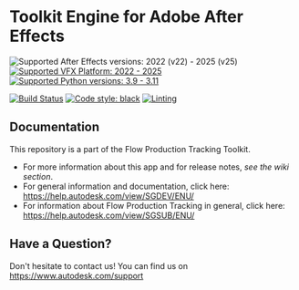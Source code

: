# Toolkit Engine for Adobe After Effects

![Supported After Effects versions: 2022 (v22) - 2025 (v25)](https://img.shields.io/badge/After_Effects-2022_%28v22%29_--_2025_%28v25%29-blue "Supported After Effects versions")
[![Supported VFX Platform: 2022 - 2025](https://img.shields.io/badge/VFX_Platform-2025_|_2024_|_2023_|_2022-blue)](http://www.vfxplatform.com/ "Supported VFX Platform")
[![Supported Python versions: 3.9 - 3.11](https://img.shields.io/badge/Python-3.11_|_3.10_|_3.9-blue?logo=python&logoColor=f5f5f5)](https://www.python.org/ "Supported Python versions")

[![Build Status](https://dev.azure.com/shotgun-ecosystem/Toolkit/_apis/build/status/Engines/tk-aftereffects?branchName=master)](https://dev.azure.com/shotgun-ecosystem/Toolkit/_build/latest?definitionId=70&branchName=master)
[![Code style: black](https://img.shields.io/badge/code%20style-black-000000.svg)](https://github.com/psf/black)
[![Linting](https://img.shields.io/badge/PEP8%20by-Hound%20CI-a873d1.svg)](https://houndci.com)

## Documentation
This repository is a part of the Flow Production Tracking Toolkit.

- For more information about this app and for release notes, *see the wiki section*.
- For general information and documentation, click here: https://help.autodesk.com/view/SGDEV/ENU/
- For information about Flow Production Tracking in general, click here: https://help.autodesk.com/view/SGSUB/ENU/

## Have a Question?
Don't hesitate to contact us! You can find us on https://www.autodesk.com/support
